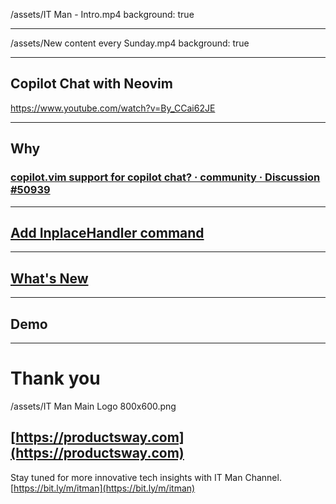 /assets/IT Man - Intro.mp4
background: true

---

/assets/New content every Sunday.mp4
background: true

---

## Copilot Chat with Neovim

https://www.youtube.com/watch?v=By_CCai62JE

---

## Why

### [copilot.vim support for copilot chat? · community · Discussion #50939](https://github.com/orgs/community/discussions/50939)

---

## [Add InplaceHandler command](https://github.com/jellydn/CopilotChat.nvim/discussions/22)

---

## [What's New](https://github.com/jellydn/CopilotChat.nvim/releases/tag/v1.0.0)

---

## Demo

---

# Thank you

/assets/IT Man Main Logo 800x600.png

## [https://productsway.com](https://productsway.com)

Stay tuned for more innovative tech insights with IT Man Channel.
[https://bit.ly/m/itman](https://bit.ly/m/itman)
